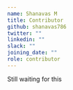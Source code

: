 ```yaml
---
name: Shanavas M
title: Contributor
github: shanavas786
twitter: ""
linkedin: ""
slack: ""
joining_date: ""
role: contributor
---
```


Still waiting for this
